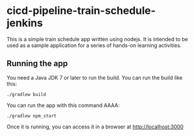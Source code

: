 # cicd-pipeline-train-schedule-jenkins
  
This is a simple train schedule app written using nodejs. It is intended to be used as a sample application for a series of hands-on learning activities.

## Running the app

You need a Java JDK 7 or later to run the build. You can run the build like this:

    ./gradlew build

You can run the app with this command AAAA:

    ./gradlew npm_start

Once it is running, you can access it in a browser at [http://localhost:3000](http://localhost:3000)
